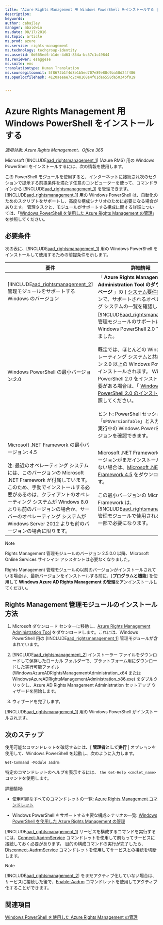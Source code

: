 ```yaml
---
title: "Azure Rights Management 用 Windows PowerShell をインストールする | Azure RMS"
description: 
keywords: 
author: cabailey
manager: mbaldwin
ms.date: 08/17/2016
ms.topic: article
ms.prod: azure
ms.service: rights-management
ms.technology: techgroup-identity
ms.assetid: 0d665ed6-b1de-4d63-854a-bc57c1c49844
ms.reviewer: esaggese
ms.suite: ems
translationtype: Human Translation
ms.sourcegitcommit: 5f8672b1f4d8e1b5ed707e89e88c9ba50d24f486
ms.openlocfilehash: 4120aeeae7c2c48168e4f01de6558da5034bf019


---
```


# Azure Rights Management 用 Windows PowerShell をインストールする

*適用対象: Azure Rights Management、Office 365*

Microsoft [!INCLUDE[aad_rightsmanagement_1](../includes/aad_rightsmanagement_1_md.md)] (Azure RMS) 用の Windows PowerShell をインストールするには、次の情報を使用します。

この PowerShell モジュールを使用すると、インターネットに接続され次のセクションで提示する前提条件を満たす任意のコンピューターを使って、コマンドラインから [!INCLUDE[aad_rightsmanagement_1](../includes/aad_rightsmanagement_1_md.md)] を管理できます。 [!INCLUDE[aad_rightsmanagement_1](../includes/aad_rightsmanagement_1_md.md)] 用の Windows PowerShell は、自動化のためのスクリプトをサポートし、高度な構成シナリオのために必要になる場合があります。 管理タスクと、モジュールがサポートする構成に関する詳細については、「[Windows PowerShell を使用した Azure Rights Management の管理](administer-powershell.md)」を参照してください。

## 必要条件
次の表に、[!INCLUDE[aad_rightsmanagement_1](../includes/aad_rightsmanagement_1_md.md)] 用の Windows PowerShell をインストールして使用するための前提条件を示します。

|要件|詳細情報|
|---------------|--------------------|
|[!INCLUDE[aad_rightsmanagement_2](../includes/aad_rightsmanagement_2_md.md)] 管理モジュールをサポートする Windows のバージョン|「 **Azure Rights Management Administration Tool のダウンロード ページ** 」の [ [システム要件](http://go.microsoft.com/fwlink/?LinkId=257721)] セクションで、サポートされるオペレーティング システムの一覧を確認します。|
|Windows PowerShell の最小バージョン:2.0|[!INCLUDE[aad_rightsmanagement_2](../includes/aad_rightsmanagement_2_md.md)] 管理モジュールのサポートは、Windows PowerShell 2.0 で導入されました。<br /><br />既定では、ほとんどの Windows オペレーティング システムと共にバージョン 2.0 以上の Windows PowerShell がインストールされます。 Windows PowerShell 2.0 をインストールする必要がある場合は、「 [Windows PowerShell 2.0 のインストール](http://msdn.microsoft.com/library/ff637750.aspx)」を参照してください。<br /><br />ヒント: PowerShell セッションで「`$PSVersionTable`」と入力すると、実行中の Windows PowerShell のバージョンを確認できます。|
|Microsoft .NET Framework の最小バージョン: 4.5<br /><br />注: 最近のオペレーティング システムには、このバージョンの Microsoft .NET Framework が付属しています。このため、手動でインストールする必要があるのは、クライアントのオペレーティング システムが Windows 8.0 よりも前のバージョンの場合か、サーバーのオペレーティング システムが Windows Server 2012 よりも前のバージョンの場合に限ります。|Microsoft .NET Framework の最小バージョンがまだインストールされていない場合は、[Microsoft .NET Framework 4.5](http://www.microsoft.com/download/details.aspx?id=30653) をダウンロードできます。<br /><br />この最小バージョンの Microsoft .NET Framework は、[!INCLUDE[aad_rightsmanagement_2](../includes/aad_rightsmanagement_2_md.md)] 管理モジュールで使用されるクラスの一部で必要になります。|

> [!NOTE]
> Rights Management 管理モジュールのバージョン 2.5.0.0 以降、Microsoft Online Services サインイン アシスタントは必要なくなりました。
> 
> Rights Management 管理モジュールの以前のバージョンがインストールされている場合は、最新バージョンをインストールする前に、[**プログラムと機能**] を使用して **Windows Azure AD Rights Management の管理**をアンインストールしてください。


## Rights Management 管理モジュールのインストール方法

1.  Microsoft ダウンロード センターに移動し、[Azure Rights Management Administration Tool](https://go.microsoft.com/fwlink/?LinkId=257721) をダウンロードします。これには、Windows PowerShell 用の [!INCLUDE[aad_rightsmanagement_1](../includes/aad_rightsmanagement_1_md.md)] 管理モジュールが含まれています。

2.  [!INCLUDE[aad_rightsmanagement_2](../includes/aad_rightsmanagement_2_md.md)] インストーラー ファイルをダウンロードして保存したローカル フォルダーで、プラットフォーム用にダウンロードした実行可能ファイル (WindowsAzureADRightsManagementAdministration_x64 または WindowsAzureADRightsManagementAdministration_x86.exe) をダブルクリックし、Azure AD Rights Management Administration セットアップ ウィザードを開始します。

3.  ウィザードを完了します。

[!INCLUDE[aad_rightsmanagement_1](../includes/aad_rightsmanagement_1_md.md)] 用の Windows PowerShell がインストールされます。

## 次のステップ
使用可能なコマンドレットを確認するには、[ **管理者として実行** ] オプションを使用して、Windows PowerShell を起動し、次のように入力します。

```
Get-Command -Module aadrm
```
特定のコマンドレットのヘルプを表示するには、 `the Get-Help <cmdlet_name>` コマンドを使用します。

詳細情報:

-   使用可能なすべてのコマンドレットの一覧: [Azure Rights Management コマンドレット](https://msdn.microsoft.com/library/windowsazure/dn629398.aspx)

-   Windows PowerShell をサポートする主要な構成シナリオの一覧: [Windows PowerShell を使用した Azure Rights Management の管理](administer-powershell.md)

[!INCLUDE[aad_rightsmanagement_1](../includes/aad_rightsmanagement_1_md.md)] サービスを構成するコマンドを実行するには、[Connect-AadrmService](https://msdn.microsoft.com/library/windowsazure/dn629415.aspx) コマンドレットを使用して前もってサービスに接続しておく必要があります。 目的の構成コマンドの実行が完了したら、 [Disconnect-AadrmService](https://msdn.microsoft.com/library/windowsazure/dn629416.aspx) コマンドレットを使用してサービスとの接続を切断します。

> [!NOTE]
> [!INCLUDE[aad_rightsmanagement_2](../includes/aad_rightsmanagement_2_md.md)] をまだアクティブ化していない場合は、サービスに接続した後で、[Enable-Aadrm](https://msdn.microsoft.com/library/windowsazure/dn629412.aspx) コマンドレットを使用してアクティブ化することができます。

## 関連項目
[Windows PowerShell を使用した Azure Rights Management の管理](administer-powershell.md)



<!--HONumber=Aug16_HO3-->



